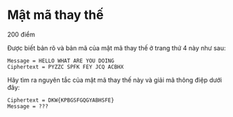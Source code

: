 # Mật mã thay thế
200 điểm

Được biết bản rõ và bản mã của mật mã thay thế ở trang thứ 4 này như sau:
```
Message = HELLO WHAT ARE YOU DOING  
Ciphertext = PYZZC SPFK FEY JCQ ACBHX
```

Hãy tìm ra nguyên tắc của mật mã thay thế này và giải mã thông điệp dưới đây:
```
Ciphertext = DKW{KPBGSFGQGYABHSFE}  
Message = ???
```
